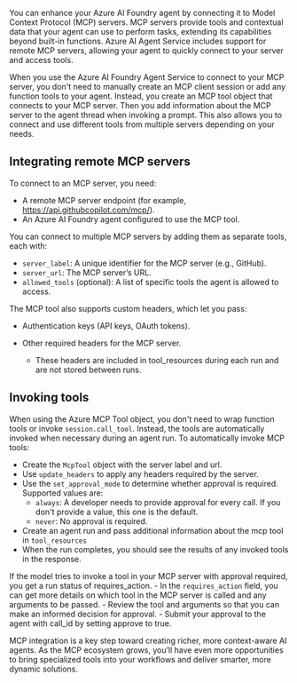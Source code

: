 You can enhance your Azure AI Foundry agent by connecting it to Model Context Protocol (MCP) servers. MCP servers provide tools and contextual data that your agent can use to perform tasks, extending its capabilities beyond built-in functions. Azure AI Agent Service includes support for remote MCP servers, allowing your agent to quickly connect to your server and access tools. 

When you use the Azure AI Foundry Agent Service to connect to your MCP server, you don't need to manually create an MCP client session or add any function tools to your agent. Instead, you create an MCP tool object that connects to your MCP server. Then you add information about the MCP server to the agent thread when invoking a prompt. This also allows you to connect and use different tools from multiple servers depending on your needs.

## Integrating remote MCP servers

To connect to an MCP server, you need:
- A remote MCP server endpoint (for example, https://api.githubcopilot.com/mcp/).
- An Azure AI Foundry agent configured to use the MCP tool.

You can connect to multiple MCP servers by adding them as separate tools, each with:
- `server_label`: A unique identifier for the MCP server (e.g., GitHub).
- `server_url`: The MCP server’s URL.
- `allowed_tools` (optional): A list of specific tools the agent is allowed to access.

The MCP tool also supports custom headers, which let you pass:
- Authentication keys (API keys, OAuth tokens).
- Other required headers for the MCP server.

    - These headers are included in tool_resources during each run and are not stored between runs.

## Invoking tools

When using the Azure MCP Tool object, you don't need to wrap function tools or invoke `session.call_tool`. Instead, the tools are automatically invoked when necessary during an agent run. To automatically invoke MCP tools:

- Create the `McpTool` object with the server label and url.
- Use `update_headers` to apply any headers required by the server.
- Use the `set_approval_mode` to  determine whether approval is required. Supported values are:
    - `always`: A developer needs to provide approval for every call. If you don't provide a value, this one is the default.
    - `never`: No approval is required.
- Create an agent run and pass additional information about the mcp tool in `tool_resources`
- When the run completes, you should see the results of any invoked tools in the response.

If the model tries to invoke a tool in your MCP server with approval required, you get a run status of requires_action. 
    - In the `requires_action` field, you can get more details on which tool in the MCP server is called and any arguments to be passed.
    - Review the tool and arguments so that you can make an informed decision for approval.
    - Submit your approval to the agent with call_id by setting approve to true.

MCP integration is a key step toward creating richer, more context-aware AI agents. As the MCP ecosystem grows, you’ll have even more opportunities to bring specialized tools into your workflows and deliver smarter, more dynamic solutions.